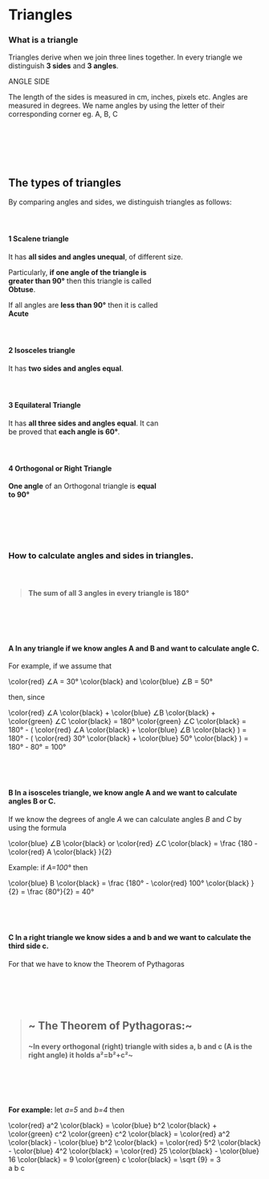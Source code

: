 <div style="padding:var(--content-padding)">

# Triangles

### What is a triangle

Triangles derive when we join three lines together. 
In every triangle we distinguish **3 sides** and **3 angles**.

<f-scene grid width="400" height="400">
  <Triangle :points="[ [-1.5,1.5], [-1,-1.5], [1.5,0.5] ]" />
  <f-group position="0.8 0.42">
    <f-group rotation="0" >
      <f-line points="0 0, 0.3 0"></f-line>
      <f-line points="0.2 0.1, 0.3 0, 0.2 -0.1"></f-line>
    </f-group>
    <f-text position="-0.43 0" scale="0.7" :fill="color('blue')">ANGLE</f-text>
  </f-group>

  <f-group position="0.7 -0.7">
    <f-group rotation="120" >
      <f-line points="0 0, 0.3 0"></f-line>
      <f-line points="0.2 0.1, 0.3 0, 0.2 -0.1"></f-line>
    </f-group>
    <f-text position="0.3 -0.2" scale="0.7" :fill="color('blue')">SIDE</f-text>
  </f-group>
</f-scene>


The length of the sides is measured in cm, inches, pixels etc. 
Angles are measured in degrees. We name angles by using the letter of their corresponding corner eg. A, B, C 

### &nbsp;

<f-hr style="border-bottom:1px dotted var(--black)" />

### &nbsp;

## The types of triangles 

By comparing angles and sides, we distinguish triangles as follows: 

#### &nbsp;

#### **1** Scalene triangle

It has **all sides and angles unequal**, of different size.

<f-inline>

<f-scene grid>
<Triangle :points="[ [-1, -1],[1.5,-1],[-1.5, 1] ]" :angleMarkers="1" />
</f-scene>

<div style="width:60%;">

Particularly, **if one angle of the triangle is greater than 90°** then this triangle is called **Obtuse**.

</div>

</f-inline>

<f-inline>

<f-scene grid>
<Triangle :points="[ [-0.5, 1],[-1.5, -1],[1.5,-1] ]" :angleMarkers="3" />
</f-scene>

<div style="width:60%;">

If all angles are **less than 90°** then it is called **Acute**

</div>

</f-inline>

#### &nbsp;

#### **2** Isosceles triangle

<f-inline>

<f-scene grid>
<Triangle :points="[ [0,1],[-1.5,-0.5],[1.5,-0.5] ]" :angleMarkers="3" />
</f-scene>

<div style="width:60%;">

It has **two sides and angles equal**.

</div>

</f-inline>

#### &nbsp;

#### **3** Equilateral Triangle

<f-inline>

<f-scene grid>
<Triangle :points="[ [0,1.598],[-1.5,-1],[1.5,-1] ]" :angleMarkers="3" />
</f-scene>

<div style="width:60%;">

It has **all three sides and angles equal**. 
It can be proved that **each angle is 60°**.

</div>

</f-inline>

#### &nbsp;

#### **4** Orthogonal or Right Triangle

<f-inline>

<f-scene grid>
<Triangle :points="[ [-1,1],[-1,-1],[1.5,-1] ]" :angleMarkers="3" />
</f-scene>

<div style="width:60%;">

**One angle** of an Orthogonal triangle is **equal to 90°**

</div>

</f-inline>

#### &nbsp;

<f-hr style="border-bottom:1px dotted var(--black)" />

### &nbsp;




### How to calculate angles and sides in triangles.

#### &nbsp;

<blockquote>

<f-inline style="margin-bottom:0">

<f-fact-icon size="large" />

#### The sum of all 3 angles in every triangle is 180°

</f-inline>

</blockquote> 


<f-inline>


<f-scene grid class="fullWidthScene">
<Triangle :points="[ [0,1.598],[-1.5,-1],[1.5,-1] ]" :angleMarkers="3" angleInfo="true" />
</f-scene>

<f-scene grid class="fullWidthScene">
<Triangle :points="[ [-1,1],[-1,-1],[1,-1] ]" :angleMarkers="3" angleInfo="true" />
</f-scene>

<f-scene grid class="fullWidthScene">
<Triangle :points="[ [0.3,1.6],[-1.5,-1],[1.2,-1.2] ]" :angleMarkers="3" angleInfo="true" />
</f-scene>

</f-inline>


# &nbsp;


#### **A** In any triangle if we know angles A and B and want to calculate angle C. 


<f-inline style="align-items:flex-start;">

<div style="flex:0 0 60%">

For example, if we assume that 


  <f-math>
  \color{red} ∠A = 30° \color{black} and \color{blue} ∠B = 50°
  </f-math>
  
  then, since
  
  <f-math>
  \color{red} ∠A \color{black} + \color{blue} ∠B \color{black} + \color{green} ∠C \color{black} = 180°
  </f-math>
  
  <f-math>
  \color{green} ∠C \color{black} = 180° - ( \color{red} ∠A \color{black} + \color{blue} ∠B \color{black} ) = 180° - ( \color{red} 30° \color{black} + \color{blue} 50° \color{black} ) = 180° - 80° = 100°
  </f-math>
</div>

<f-scene grid class="fullWidthScene" style="flex:0 0 40%">
  <Triangle :points="[ [-1.5,-0.5],[1.5,-0.5],[2.021-1.5,1.166532-0.5] ]" angleInfo="true" />
</f-scene>

</f-inline>

## &nbsp;

#### **B** In a isosceles triangle, we know angle A and we want to calculate angles B or C.


<f-inline style="align-items:flex-start;">

<div style="flex:0 0 60%">

If we know the degrees of angle <var class="red">A</var> we can calculate angles <var class="blue">B</var> and <var class="green">C</var> by using the formula 

<f-math>
  \color{blue} ∠B \color{black} or \color{red} ∠C \color{black} = \frac {180 - \color{red} A \color{black} }{2}
</f-math>

Example: if <var class="red">A=100°</var> then 

<f-math>
  \color{blue} B \color{black} = \frac {180° - \color{red} 100° \color{black} }{2} = \frac {80°}{2} = 40°
</f-math>

</div>

<f-scene grid class="fullWidthScene" style="flex:0 0 40%">
  <Triangle :points="[ [0,1],[-1.5,-0.8],[1.5,-0.8] ]" angleInfo="true" />
</f-scene>

</f-inline>


## &nbsp;

#### **C** In a right triangle we know sides a and b and we want to calculate the third side c.

For that we have to know the Theorem of Pythagoras

# &nbsp;

<blockquote>

## ~<f-fact-icon /> The Theorem of Pythagoras:~

#### ~In every orthogonal (right)  triangle with sides a, b and c (A is the right angle) it holds a²=b²+c²~

</blockquote> 


# &nbsp;

<f-inline style="align-items:flex-start;">

<div style="flex:0 0 60%">

**For example:** let <var class="red">a=5</var> and <var class="blue">b=4</var> then 


<f-math>
  \color{red} a^2 \color{black} = \color{blue} b^2 \color{black} + \color{green} c^2
</f-math>

<f-math>
  \color{green} c^2 \color{black} = \color{red} a^2 \color{black} - \color{blue} b^2 \color{black} = \color{red} 5^2 \color{black} - \color{blue} 4^2 \color{black} = \color{red} 25 \color{black} - \color{blue} 16 \color{black} = 9
</f-math>

<f-math>
\color{green} c \color{black} = \sqrt {9} = 3
</f-math>

</div>

<f-scene grid class="fullWidthScene" style="flex:0 0 40%">
  <Triangle :points="[ [-0.5,-1],[1,-1],[-0.5,1] ]" :angleLabels="false" />
  <f-text :fill="color('red')" position="0.5 0.2">a</f-text>
  <f-text :fill="color('blue')" position="-0.7 0">b</f-text>
  <f-text :fill="color('green')" position="0.2 -1.2">c</f-text>
</f-scene>

</f-inline>






</div> <!-- KEEP IT! -->